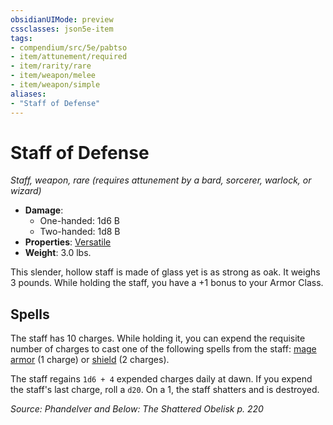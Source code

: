 ```yaml
---
obsidianUIMode: preview
cssclasses: json5e-item
tags:
- compendium/src/5e/pabtso
- item/attunement/required
- item/rarity/rare
- item/weapon/melee
- item/weapon/simple
aliases: 
- "Staff of Defense"
---
```

# Staff of Defense
*Staff, weapon, rare (requires attunement by a bard, sorcerer, warlock, or wizard)*  

- **Damage**:
  - One-handed: 1d6 B
  - Two-handed: 1d8 B
- **Properties**: [Versatile](Mechanics/Rules/item-properties.md#Versatile)
- **Weight**: 3.0 lbs.

This slender, hollow staff is made of glass yet is as strong as oak. It weighs 3 pounds. While holding the staff, you have a +1 bonus to your Armor Class.

## Spells

The staff has 10 charges. While holding it, you can expend the requisite number of charges to cast one of the following spells from the staff: [mage armor](Mechanics/spells/mage-armor.md) (1 charge) or [shield](Mechanics/spells/shield.md) (2 charges).

The staff regains `1d6 + 4` expended charges daily at dawn. If you expend the staff's last charge, roll a `d20`. On a 1, the staff shatters and is destroyed.

*Source: Phandelver and Below: The Shattered Obelisk p. 220*